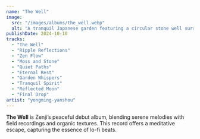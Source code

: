 ```yaml
---
name: "The Well"
image:
  src: "/images/albums/the_well.webp"
  alt: "A tranquil Japanese garden featuring a circular stone well surrounded by moss with soft ripples in the water reflecting warm sunlight, creating a calm and meditative atmosphere."
publishDate: 2024-10-10
tracks:
  - "The Well"
  - "Ripple Reflections"
  - "Zen Flow"
  - "Moss and Stone"
  - "Quiet Paths"
  - "Eternal Rest"
  - "Garden Whispers"
  - "Tranquil Spirit"
  - "Reflected Moon"
  - "Final Drop"
artist: "yongming-yanshou"
---
```


**The Well** is Zenji’s peaceful debut album, blending serene melodies with field recordings and organic textures. This record offers a meditative escape, capturing the essence of lo-fi beats.
